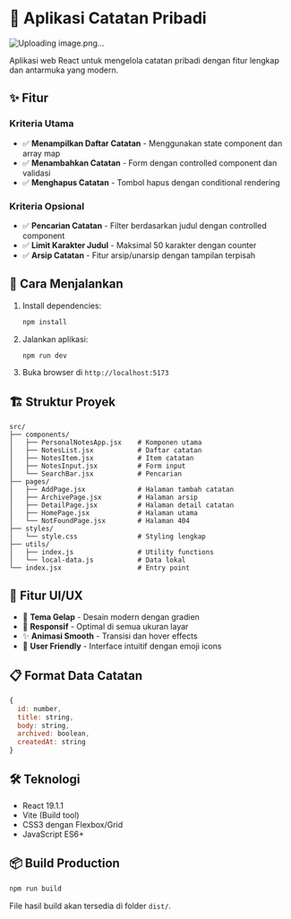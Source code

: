 # 📝 Aplikasi Catatan Pribadi
![Uploading image.png…]()


Aplikasi web React untuk mengelola catatan pribadi dengan fitur lengkap dan antarmuka yang modern.

## ✨ Fitur

### Kriteria Utama
- ✅ **Menampilkan Daftar Catatan** - Menggunakan state component dan array map
- ✅ **Menambahkan Catatan** - Form dengan controlled component dan validasi
- ✅ **Menghapus Catatan** - Tombol hapus dengan conditional rendering

### Kriteria Opsional
- ✅ **Pencarian Catatan** - Filter berdasarkan judul dengan controlled component
- ✅ **Limit Karakter Judul** - Maksimal 50 karakter dengan counter
- ✅ **Arsip Catatan** - Fitur arsip/unarsip dengan tampilan terpisah

## 🚀 Cara Menjalankan

1. Install dependencies:
   ```bash
   npm install
   ```

2. Jalankan aplikasi:
   ```bash
   npm run dev
   ```

3. Buka browser di `http://localhost:5173`

## 🏗️ Struktur Proyek

```
src/
├── components/
│   ├── PersonalNotesApp.jsx    # Komponen utama
│   ├── NotesList.jsx           # Daftar catatan
│   ├── NotesItem.jsx           # Item catatan
│   ├── NotesInput.jsx          # Form input
│   └── SearchBar.jsx           # Pencarian
├── pages/
│   ├── AddPage.jsx             # Halaman tambah catatan
│   ├── ArchivePage.jsx         # Halaman arsip
│   ├── DetailPage.jsx          # Halaman detail catatan
│   ├── HomePage.jsx            # Halaman utama
│   └── NotFoundPage.jsx        # Halaman 404
├── styles/
│   └── style.css               # Styling lengkap
├── utils/
│   ├── index.js                # Utility functions
│   └── local-data.js           # Data lokal
└── index.jsx                   # Entry point
```

## 🎨 Fitur UI/UX

- 🌙 **Tema Gelap** - Desain modern dengan gradien
- 📱 **Responsif** - Optimal di semua ukuran layar
- ✨ **Animasi Smooth** - Transisi dan hover effects
- 🎯 **User Friendly** - Interface intuitif dengan emoji icons

## 📋 Format Data Catatan

```javascript
{
  id: number,
  title: string,
  body: string,
  archived: boolean,
  createdAt: string
}
```

## 🛠️ Teknologi

- React 19.1.1
- Vite (Build tool)
- CSS3 dengan Flexbox/Grid
- JavaScript ES6+

## 📦 Build Production

```bash
npm run build
```

File hasil build akan tersedia di folder `dist/`.

